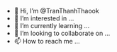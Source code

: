 - 👋 Hi, I’m @TranThanhThaook
- 👀 I’m interested in ...
- 🌱 I’m currently learning ...
- 💞️ I’m looking to collaborate on ...
- 📫 How to reach me ...

<!---
TranThanhThaook/TranThanhThaook is a ✨ special ✨ repository because its `README.md` (this file) appears on your GitHub profile.
You can click the Preview link to take a look at your changes.
--->
